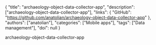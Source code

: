 {
  "title": "archaeology-object-data-collector-app",
  "description": ["archaeology-object-data-collector-app"],
  "links": {
    "GitHub": "https://github.com/anatolian/archaeology-object-data-collector-app"
  },
  "authors": ["anatolian"],
  "categories": ["Mobile apps"],
  "tags": ["Data management"],
  "doi": null
}

<!-- Generated by csv2md.R – do not edit by hand -->

archaeology-object-data-collector-app